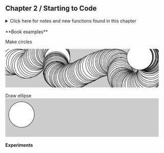 
## Chapter 2 / Starting to Code


<details>
<summary markdown="span">Click here for notes and new functions found in this chapter</summary>


- Basic structure of a sketch e.g. 

```python
def setup():
      size(480, 120)

def draw():
```

- Programs are saved to the 'sketchbook', which is a folder that collects your programs for easy access.

- The export and application folders are erased and re-created each time you hit Run or use the Export Application command.

</details>


<br/>
**Book examples**

Make circles

![example_2_1_make_circles](https://github.com/dtolonen/Getting_started_with_Processing.py_book/blob/master/Chapter_2_Starting_to_Code/example_2_1_make_circles/frames/SaveExample-0218.png)

Draw ellipse
![example_2_2_draw_ellipse](https://github.com/dtolonen/Getting_started_with_Processing.py_book/blob/master/Chapter_2_Starting_to_Code/example_2_2_draw_ellipse/frames/SaveExample-0000.png)




**Experiments**
